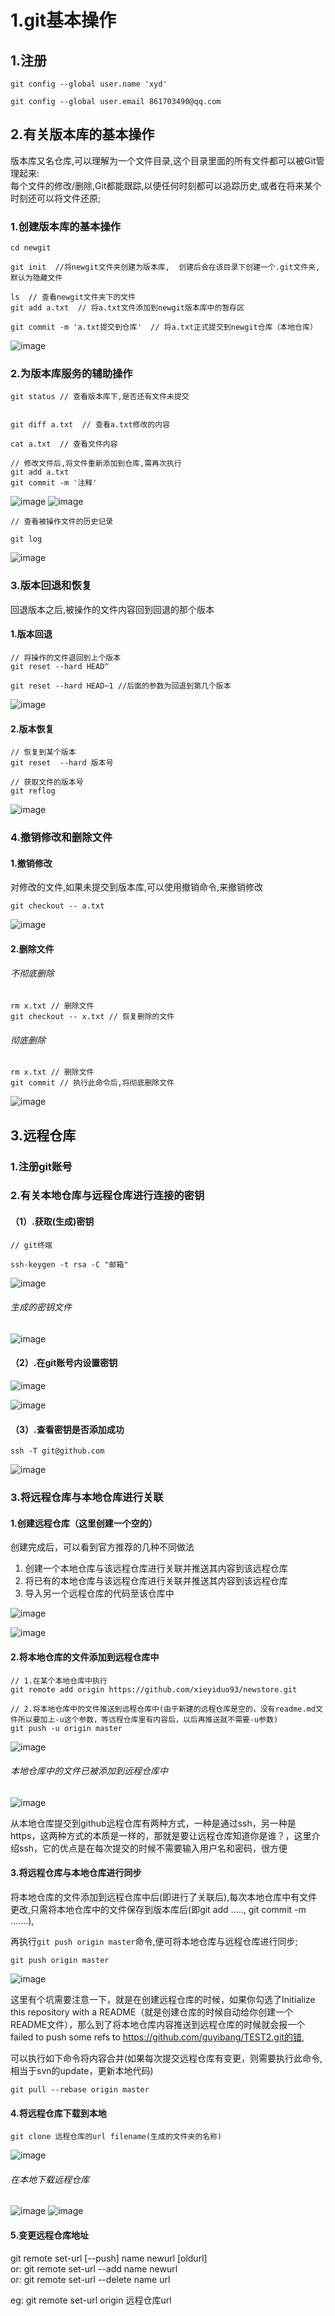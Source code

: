 # 1.git基本操作
## 1.注册

```
git config --global user.name 'xyd'

git config --global user.email 861703490@qq.com
```
## 2.有关版本库的基本操作
版本库又名仓库,可以理解为一个文件目录,这个目录里面的所有文件都可以被Git管理起来:      
每个文件的修改/删除,Git都能跟踪,以便任何时刻都可以追踪历史,或者在将来某个时刻还可以将文件还原;

### 1.创建版本库的基本操作
```
cd newgit

git init  //将newgit文件夹创建为版本库,  创建后会在该目录下创建一个.git文件夹, 默认为隐藏文件

ls  // 查看newgit文件夹下的文件
git add a.txt  // 将a.txt文件添加到newgit版本库中的暂存区

git commit -m 'a.txt提交到仓库'  // 将a.txt正式提交到newgit仓库（本地仓库）
```

![image](https://i.loli.net/2017/11/21/5a14232f903f2.png)

### 2.为版本库服务的辅助操作

```
git status // 查看版本库下,是否还有文件未提交


git diff a.txt  // 查看a.txt修改的内容

cat a.txt  // 查看文件内容

```

```
// 修改文件后,将文件重新添加到仓库,需再次执行
git add a.txt
git commit -m '注释'
```

![image](https://i.loli.net/2017/11/21/5a1428712a0e5.png)
![image](https://i.loli.net/2017/11/21/5a142a124f79b.png)


```
// 查看被操作文件的历史记录

git log
```
![image](https://i.loli.net/2017/11/21/5a142fcf6ee67.png)

### 3.版本回退和恢复
回退版本之后,被操作的文件内容回到回退的那个版本
#### 1.版本回退
```
// 将操作的文件退回到上个版本
git reset --hard HEAD^

git reset --hard HEAD~1 //后面的参数为回退到第几个版本
```
![image](https://i.loli.net/2017/11/21/5a1432e1caa09.png)

#### 2.版本恢复

```
// 恢复到某个版本
git reset  --hard 版本号

// 获取文件的版本号
git reflog
```
![image](https://i.loli.net/2017/11/22/5a14c1066b9a5.png)

### 4.撤销修改和删除文件
#### 1.撤销修改
对修改的文件,如果未提交到版本库,可以使用撤销命令,来撤销修改
```
git checkout -- a.txt
```
![image](https://i.loli.net/2017/11/22/5a14cc18cfbe5.png)

#### 2.删除文件
###### 不彻底删除
```
rm x.txt // 删除文件
git checkout -- x.txt // 恢复删除的文件

```
###### 彻底删除

```
rm x.txt // 删除文件
git commit // 执行此命令后,将彻底删除文件
```

![image](https://i.loli.net/2017/11/22/5a14e84fc11ff.png)

## 3.远程仓库
### 1.注册git账号

### 2.有关本地仓库与远程仓库进行连接的密钥
#### （1）.获取(生成)密钥

```
// git终端

ssh-keygen -t rsa -C "邮箱"
```
![image](https://i.loli.net/2017/11/22/5a152942d19f5.png)
###### 生成的密钥文件
![image](https://i.loli.net/2017/11/22/5a152bfb07a09.png)

#### （2）.在git账号内设置密钥
![image](https://i.loli.net/2017/11/22/5a15302edbf5f.png)

![image](https://i.loli.net/2017/11/22/5a1532500c775.png)

#### （3）.查看密钥是否添加成功

```
ssh -T git@github.com
```
![image](https://i.loli.net/2017/11/22/5a1534fd5434d.png)

### 3.将远程仓库与本地仓库进行关联
#### 1.创建远程仓库（这里创建一个空的）

创建完成后，可以看到官方推荐的几种不同做法

1.  创建一个本地仓库与该远程仓库进行关联并推送其内容到该远程仓库
2.  将已有的本地仓库与该远程仓库进行关联并推送其内容到该远程仓库
3.  导入另一个远程仓库的代码至该仓库中

![image](https://i.loli.net/2017/11/22/5a15379d0915f.png)

![image](https://i.loli.net/2017/11/22/5a153bd09d345.png)

#### 2.将本地仓库的文件添加到远程仓库中

```
// 1.在某个本地仓库中执行
git remote add origin https://github.com/xieyiduo93/newstore.git

// 2.将本地仓库中的文件推送到远程仓库中(由于新建的远程仓库是空的，没有readme.md文件所以要加上-u这个参数，等远程仓库里有内容后，以后再推送就不需要-u参数)
git push -u origin master
```
![image](https://i.loli.net/2017/11/22/5a15408d24285.png)

###### 本地仓库中的文件已被添加到远程仓库中
![image](https://i.loli.net/2017/11/22/5a1542882a972.png)

从本地仓库提交到github远程仓库有两种方式，一种是通过ssh，另一种是https，这两种方式的本质是一样的，那就是要让远程仓库知道你是谁？，这里介绍ssh，它的优点是在每次提交的时候不需要输入用户名和密码，很方便



#### 3.将远程仓库与本地仓库进行同步

将本地仓库的文件添加到远程仓库中后(即进行了关联后),每次本地仓库中有文件更改,只需将本地仓库中的文件保存到版本库后(即git add .....,  git commit -m .......),

再执行`git push origin master`命令,便可将本地仓库与远程仓库进行同步;

```
git push origin master
```
![image](https://i.loli.net/2017/11/22/5a15487b61dfd.png)

这里有个坑需要注意一下，就是在创建远程仓库的时候，如果你勾选了Initialize this repository with a README（就是创建仓库的时候自动给你创建一个README文件），那么到了将本地仓库内容推送到远程仓库的时候就会报一个failed to push some refs to https://github.com/guyibang/TEST2.git的错,

可以执行如下命令将内容合并(如果每次提交远程仓库有变更，则需要执行此命令,相当于svn的update，更新本地代码)

```
git pull --rebase origin master
```



#### 4.将远程仓库下载到本地

```
git clone 远程仓库的url filename(生成的文件夹的名称)
```
![image](https://i.loli.net/2017/11/22/5a15537e8a234.png)

###### 在本地下载远程仓库
![image](https://i.loli.net/2017/11/22/5a1554c625454.png)
![image](https://i.loli.net/2017/11/22/5a1555894703b.png)


#### 5.变更远程仓库地址
git remote set-url [--push] name newurl [oldurl] <br>
or: git remote set-url --add name newurl <br>
or: git remote set-url --delete name url <br>
  
eg: git remote set-url origin 远程仓库url
